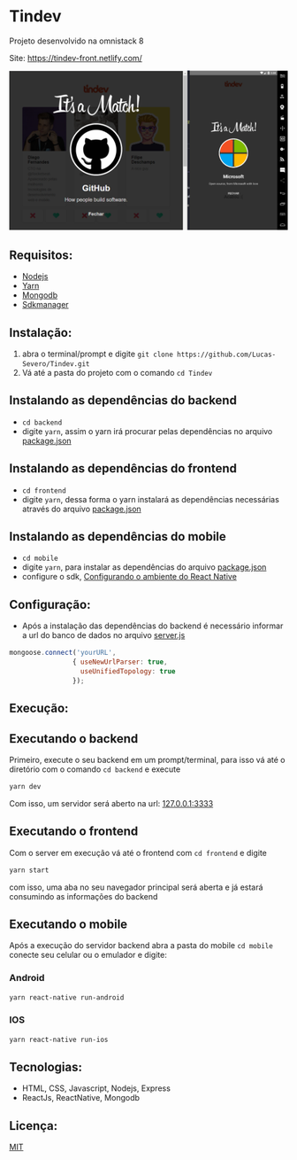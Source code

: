 # Tindev
Projeto desenvolvido na omnistack 8

Site: https://tindev-front.netlify.com/

![screenshot](image/tindev.png)

## Requisitos:
- [Nodejs](https://nodejs.org/en/)
- [Yarn](https://yarnpkg.com/getting-started/install)
- [Mongodb](https://www.mongodb.com/)
- [Sdkmanager](https://developer.android.com/studio#downloads)

## Instalação:

1) abra o terminal/prompt e digite ```git clone https://github.com/Lucas-Severo/Tindev.git```
2) Vá até a pasta do projeto com o comando ```cd Tindev```

## Instalando as dependências do backend
- ```cd backend```
- digite ```yarn```, assim o yarn irá procurar pelas dependências no arquivo [package.json](backend/package.json)

## Instalando as dependências do frontend
- ```cd frontend```
- digite ```yarn```, dessa forma o yarn instalará as dependências necessárias através do arquivo [package.json](frontend/package.json)

## Instalando as dependências do mobile
- ```cd mobile```
- digite ```yarn```, para instalar as dependências do arquivo [package.json](mobile/package.json)
- configure o sdk, [Configurando o ambiente do React Native](https://docs.rocketseat.dev/ambiente-react-native/introducao)

## Configuração:
- Após a instalação das dependências do backend é necessário informar a url do banco de dados no arquivo [server.js](https://github.com/Lucas-Severo/Tindev/blob/master/backend/src/server.js#L21)

```javascript
mongoose.connect('yourURL', 
                { useNewUrlParser: true,
                  useUnifiedTopology: true
                });
```

## Execução:

## Executando o backend

Primeiro, execute o seu backend em um prompt/terminal, para isso vá até o diretório com o comando ```cd backend``` e execute
```sh
yarn dev
```
Com isso, um servidor será aberto na url: [127.0.0.1:3333](https://127.0.0.1:3333)

## Executando o frontend

Com o server em execução vá até o frontend com ```cd frontend``` e digite
```sh
yarn start
```

com isso, uma aba no seu navegador principal será aberta e já estará consumindo as informações do backend

## Executando o mobile

Após a execução do servidor backend abra a pasta do mobile ```cd mobile```
conecte seu celular ou o emulador e digite: 

### Android
```sh
yarn react-native run-android
```
### IOS
```sh
yarn react-native run-ios
```

## Tecnologias:
- HTML, CSS, Javascript, Nodejs, Express
- ReactJs, ReactNative, Mongodb

## Licença:
[MIT](https://choosealicense.com/licenses/mit/)

